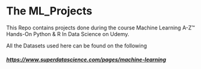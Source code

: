 # The ML_Projects
This Repo contains projects done during the course Machine Learning A-Z™ Hands-On Python & R In Data Science on Udemy.

All the Datasets used here can be found on the following
##### https://www.superdatascience.com/pages/machine-learning
